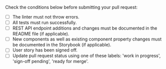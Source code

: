 Check the conditions below before submitting your pull request:

- [ ] The linter must not throw errors.
- [ ] All tests must run successfully.
- [ ] REST API endpoint additions and changes must be documented in the README file (if applicable).
- [ ] New components as well as existing component property changes must be documented in the Storybook (if applicable).
- [ ] User story has been signed off.
- [ ] Update pull request status using one of these labels: 'work in progress', 'sign-off pending', 'ready for merge'.
